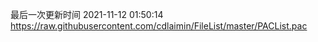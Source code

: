 最后一次更新时间 2021-11-12 01:50:14
https://raw.githubusercontent.com/cdlaimin/FileList/master/PACList.pac

